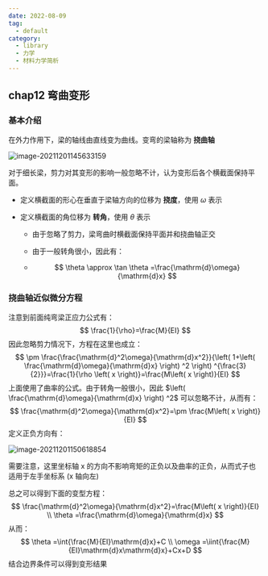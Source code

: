 ```yaml
---
date: 2022-08-09
tag:
  - default
category:
  - library
  - 力学
  - 材料力学简析
---
```



## chap12 弯曲变形

### 基本介绍

在外力作用下，梁的轴线由直线变为曲线。变弯的梁轴称为 **挠曲轴**

![image-20211201145633159](assets/image-20211201145633159.png)

对于细长梁，剪力对其变形的影响一般忽略不计，认为变形后各个横截面保持平面。

- 定义横截面的形心在垂直于梁轴方向的位移为 **挠度**，使用 $\omega$ 表示

- 定义横截面的角位移为 **转角**，使用 $\theta$ 表示

  - 由于忽略了剪力，梁弯曲时横截面保持平面并和挠曲轴正交

  - 由于一般转角很小，因此有：

  - $$
	\theta \approx \tan \theta =\frac{\mathrm{d}\omega}{\mathrm{d}x}
	$$

### 挠曲轴近似微分方程

注意到前面纯弯梁正应力公式有：
$$
\frac{1}{\rho}=\frac{M}{EI}
$$
因此忽略剪力情况下，方程在这里也成立：
$$
\pm \frac{\frac{\mathrm{d}^2\omega}{\mathrm{d}x^2}}{\left( 1+\left( \frac{\mathrm{d}\omega}{\mathrm{d}x} \right) ^2 \right) ^{\frac{3}{2}}}=\frac{1}{\rho \left( x \right)}=\frac{M\left( x \right)}{EI}
$$
上面使用了曲率的公式。由于转角一般很小，因此 $\left( \frac{\mathrm{d}\omega}{\mathrm{d}x} \right) ^2$ 可以忽略不计，从而有：
$$
\frac{\mathrm{d}^2\omega}{\mathrm{d}x^2}=\pm \frac{M\left( x \right)}{EI}
$$
定义正负方向有：

![image-20211201150618854](assets/image-20211201150618854.png)

需要注意，这里坐标轴 x 的方向不影响弯矩的正负以及曲率的正负，从而式子也适用于左手坐标系 (x 轴向左)

总之可以得到下面的变型方程：
$$
\frac{\mathrm{d}^2\omega}{\mathrm{d}x^2}=\frac{M\left( x \right)}{EI}
\\
\theta =\frac{\mathrm{d}\omega}{\mathrm{d}x}
$$
从而：
$$
\theta =\int{\frac{M}{EI}\mathrm{d}x}+C
\\
\omega =\iint{\frac{M}{EI}\mathrm{d}x\mathrm{d}x}+Cx+D
$$
结合边界条件可以得到变形结果
